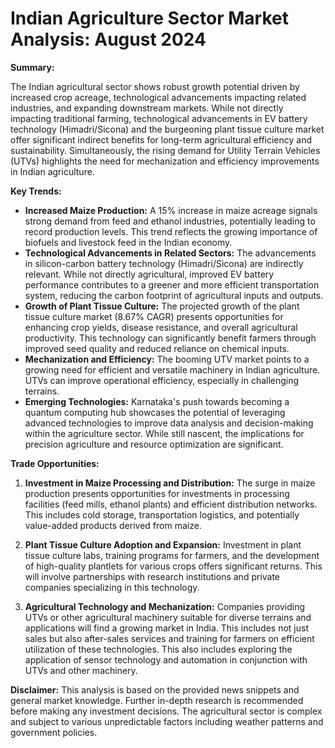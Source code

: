 # Indian Agriculture Sector Market Analysis: August 2024

**Summary:**

The Indian agricultural sector shows robust growth potential driven by increased crop acreage, technological advancements impacting related industries, and expanding downstream markets.  While not directly impacting traditional farming, technological advancements in EV battery technology (Himadri/Sicona) and the burgeoning plant tissue culture market offer significant indirect benefits for long-term agricultural efficiency and sustainability.  Simultaneously, the rising demand for Utility Terrain Vehicles (UTVs) highlights the need for mechanization and efficiency improvements in Indian agriculture.

**Key Trends:**

* **Increased Maize Production:** A 15% increase in maize acreage signals strong demand from feed and ethanol industries, potentially leading to record production levels. This trend reflects the growing importance of biofuels and livestock feed in the Indian economy.
* **Technological Advancements in Related Sectors:**  The advancements in silicon-carbon battery technology (Himadri/Sicona) are indirectly relevant.  While not directly agricultural, improved EV battery performance contributes to a greener and more efficient transportation system, reducing the carbon footprint of agricultural inputs and outputs.
* **Growth of Plant Tissue Culture:** The projected growth of the plant tissue culture market (8.67% CAGR) presents opportunities for enhancing crop yields, disease resistance, and overall agricultural productivity. This technology can significantly benefit farmers through improved seed quality and reduced reliance on chemical inputs.
* **Mechanization and Efficiency:** The booming UTV market points to a growing need for efficient and versatile machinery in Indian agriculture.  UTVs can improve operational efficiency, especially in challenging terrains.
* **Emerging Technologies:** Karnataka's push towards becoming a quantum computing hub showcases the potential of leveraging advanced technologies to improve data analysis and decision-making within the agriculture sector. While still nascent, the implications for precision agriculture and resource optimization are significant.


**Trade Opportunities:**

1. **Investment in Maize Processing and Distribution:** The surge in maize production presents opportunities for investments in processing facilities (feed mills, ethanol plants) and efficient distribution networks. This includes cold storage, transportation logistics, and potentially value-added products derived from maize.

2. **Plant Tissue Culture Adoption and Expansion:**  Investment in plant tissue culture labs, training programs for farmers, and the development of high-quality plantlets for various crops offers significant returns. This will involve partnerships with research institutions and private companies specializing in this technology.

3. **Agricultural Technology and Mechanization:**  Companies providing UTVs or other agricultural machinery suitable for diverse terrains and applications will find a growing market in India. This includes not just sales but also after-sales services and training for farmers on efficient utilization of these technologies.  This also includes exploring the application of sensor technology and automation in conjunction with UTVs and other machinery.


**Disclaimer:** This analysis is based on the provided news snippets and general market knowledge.  Further in-depth research is recommended before making any investment decisions.  The agricultural sector is complex and subject to various unpredictable factors including weather patterns and government policies.
